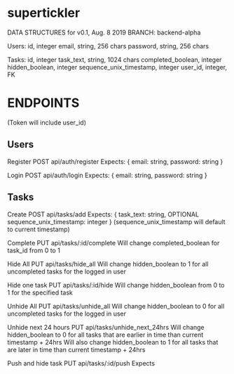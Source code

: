 # supertickler

DATA STRUCTURES for v0.1, Aug. 8 2019
BRANCH: backend-alpha

Users:
id, integer
email, string, 256 chars
password, string, 256 chars

Tasks:
id, integer
task_text, string, 1024 chars
completed_boolean, integer
hidden_boolean, integer
sequence_unix_timestamp, integer
user_id, integer, FK

# ENDPOINTS
(Token will include user_id)

## Users

Register
POST api/auth/register
Expects: { email: string, password: string }

Login
POST api/auth/login
Expects: { email: string, password: string }

## Tasks

Create
POST api/tasks/add
Expects: { task_text: string, OPTIONAL sequence_unix_timestamp: integer }
(sequence_unix_timestamp will default to current timestamp)

Complete
PUT api/tasks/:id/complete
Will change completed_boolean for task_id from 0 to 1

Hide All
PUT api/tasks/hide_all
Will change hidden_boolean to 1 for all uncompleted tasks for the logged in user

Hide one task
PUT api/tasks/:id/hide
Will change hidden_boolean from 0 to 1 for the specified task

Unhide All
PUT api/tasks/unhide_all
Will change hidden_boolean to 0 for all uncompleted tasks for the logged in user

Unhide next 24 hours
PUT api/tasks/unhide_next_24hrs
Will change hidden_boolean to 0 for all tasks that are earlier in time than current timestamp + 24hrs
Will also change hidden_boolean to 1 for all tasks that are later in time than current timestamp + 24hrs

Push and hide task
PUT api/tasks/:id/push
Expects 